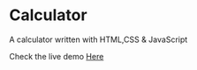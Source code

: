 # Calculator

A calculator written with HTML,CSS & JavaScript

Check the live demo <a href="https://yatoaki.github.io/Calculator/">Here</a>
